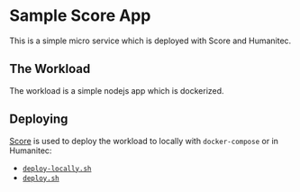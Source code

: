 # Sample Score App

This is a simple micro service which is deployed with Score and Humanitec.

## The Workload

The workload is a simple nodejs app which is dockerized.

## Deploying

[Score](https://score.dev/) is used to deploy the workload to locally with `docker-compose` or in Humanitec:
- [`deploy-locally.sh`](deploy-locally.sh)
- [`deploy.sh`](deploy.sh)
